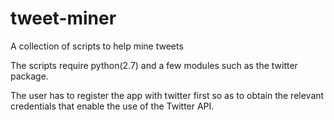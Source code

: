 tweet-miner
===========

A collection of scripts to help mine tweets

The scripts require python(2.7) and a few modules such as the twitter package. 

The user has to register the app with twitter first so as to obtain the relevant credentials that enable the use of the Twitter API.
